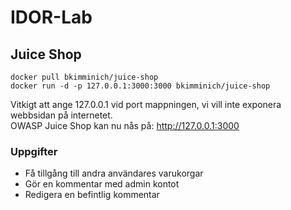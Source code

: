# IDOR-Lab

## Juice Shop
```
docker pull bkimminich/juice-shop
docker run -d -p 127.0.0.1:3000:3000 bkimminich/juice-shop
```
Vitkigt att ange 127.0.0.1 vid port mappningen, vi vill inte exponera webbsidan på internetet.  
OWASP Juice Shop kan nu nås på: http://127.0.0.1:3000

### Uppgifter
* Få tillgång till andra användares varukorgar
* Gör en kommentar med admin kontot
* Redigera en befintlig kommentar
